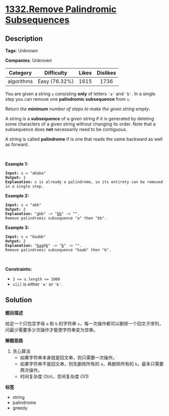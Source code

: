 # [1332.Remove Palindromic Subsequences](https://leetcode.com/problems/remove-palindromic-subsequences/description/)

## Description

**Tags**: Unknown

**Companies**: Unknown

|  Category  |  Difficulty   | Likes | Dislikes |
| :--------: | :-----------: | :---: | :------: |
| algorithms | Easy (76.32%) | 1615  |   1736   |

<p>You are given a string <code>s</code> consisting <strong>only</strong> of letters <code>&#39;a&#39;</code> and <code>&#39;b&#39;</code>. In a single step you can remove one <strong>palindromic subsequence</strong> from <code>s</code>.</p>
<p>Return <em>the <strong>minimum</strong> number of steps to make the given string empty</em>.</p>
<p>A string is a <strong>subsequence</strong> of a given string if it is generated by deleting some characters of a given string without changing its order. Note that a subsequence does <strong>not</strong> necessarily need to be contiguous.</p>
<p>A string is called <strong>palindrome</strong> if is one that reads the same backward as well as forward.</p>
<p>&nbsp;</p>
<p><strong class="example">Example 1:</strong></p>
<pre><code><strong>Input:</strong> s = &quot;ababa&quot;
<strong>Output:</strong> 1
<strong>Explanation:</strong> s is already a palindrome, so its entirety can be removed in a single step.</code></pre>
<p><strong class="example">Example 2:</strong></p>
<pre><code><strong>Input:</strong> s = &quot;abb&quot;
<strong>Output:</strong> 2
<strong>Explanation:</strong> &quot;<u>a</u>bb&quot; -&gt; &quot;<u>bb</u>&quot; -&gt; &quot;&quot;.
Remove palindromic subsequence &quot;a&quot; then &quot;bb&quot;.</code></pre>
<p><strong class="example">Example 3:</strong></p>
<pre><code><strong>Input:</strong> s = &quot;baabb&quot;
<strong>Output:</strong> 2
<strong>Explanation:</strong> &quot;<u>baa</u>b<u>b</u>&quot; -&gt; &quot;<u>b</u>&quot; -&gt; &quot;&quot;.
Remove palindromic subsequence &quot;baab&quot; then &quot;b&quot;.</code></pre>
<p>&nbsp;</p>
<p><strong>Constraints:</strong></p>
<ul>
  <li><code>1 &lt;= s.length &lt;= 1000</code></li>
  <li><code>s[i]</code> is either <code>&#39;a&#39;</code> or <code>&#39;b&#39;</code>.</li>
</ul>

## Solution

**题目描述**

给定一个只包含字母 `a` 和 `b` 的字符串 `s`，每一次操作都可以删除一个回文子序列，问最少需要多少次操作才能使字符串变为空串。

**解题思路**

1. 贪心算法
   - 如果字符串本身就是回文串，则只需要一次操作。
   - 如果字符串不是回文串，则先删除所有的 `a`，再删除所有的 `b`，最多只需要两次操作。
   - 时间复杂度 $O(n)$，空间复杂度 $O(1)$

**标签**

- string
- palindrome
- greedy
